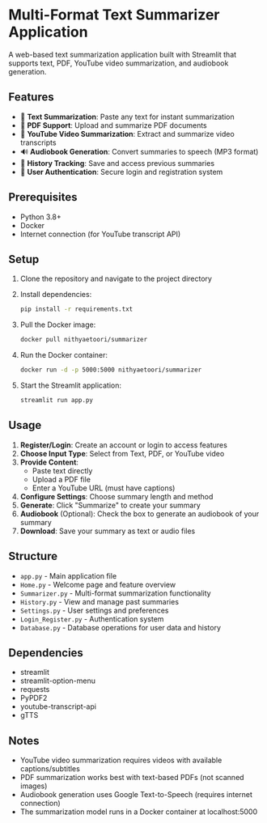# Multi-Format Text Summarizer Application

A web-based text summarization application built with Streamlit that supports text, PDF, YouTube video summarization, and audiobook generation.

## Features

- 📝 **Text Summarization**: Paste any text for instant summarization
- 📄 **PDF Support**: Upload and summarize PDF documents
- 🎥 **YouTube Video Summarization**: Extract and summarize video transcripts
- 🔊 **Audiobook Generation**: Convert summaries to speech (MP3 format)
- 💾 **History Tracking**: Save and access previous summaries
- 👤 **User Authentication**: Secure login and registration system

## Prerequisites

- Python 3.8+
- Docker
- Internet connection (for YouTube transcript API)

## Setup

1. Clone the repository and navigate to the project directory

2. Install dependencies:
   ```bash
   pip install -r requirements.txt
   ```

3. Pull the Docker image:
   ```bash
   docker pull nithyaetoori/summarizer
   ```

4. Run the Docker container:
   ```bash
   docker run -d -p 5000:5000 nithyaetoori/summarizer
   ```

5. Start the Streamlit application:
   ```bash
   streamlit run app.py
   ```

## Usage

1. **Register/Login**: Create an account or login to access features
2. **Choose Input Type**: Select from Text, PDF, or YouTube video
3. **Provide Content**: 
   - Paste text directly
   - Upload a PDF file
   - Enter a YouTube URL (must have captions)
4. **Configure Settings**: Choose summary length and method
5. **Generate**: Click "Summarize" to create your summary
6. **Audiobook** (Optional): Check the box to generate an audiobook of your summary
7. **Download**: Save your summary as text or audio files

## Structure

- `app.py` - Main application file
- `Home.py` - Welcome page and feature overview
- `Summarizer.py` - Multi-format summarization functionality
- `History.py` - View and manage past summaries
- `Settings.py` - User settings and preferences
- `Login_Register.py` - Authentication system
- `Database.py` - Database operations for user data and history

## Dependencies

- streamlit
- streamlit-option-menu
- requests
- PyPDF2
- youtube-transcript-api
- gTTS

## Notes

- YouTube video summarization requires videos with available captions/subtitles
- PDF summarization works best with text-based PDFs (not scanned images)
- Audiobook generation uses Google Text-to-Speech (requires internet connection)
- The summarization model runs in a Docker container at localhost:5000